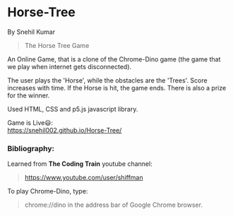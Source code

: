 # Horse-Tree
By Snehil Kumar

>The Horse Tree Game

An Online Game, that is a clone of the Chrome-Dino game (the game that we play when internet gets disconnected).

The user plays the 'Horse', while the obstacles are the 'Trees'. Score increases with time. If the Horse is hit, the game ends. There is also a prize for the winner.

Used HTML, CSS and p5.js javascript library.

Game is Live😃:  
https://snehil002.github.io/Horse-Tree/

### Bibliography:
Learned from **The Coding Train** youtube channel:  
>https://www.youtube.com/user/shiffman

To play Chrome-Dino, type:  
>chrome://dino
in the address bar of Google Chrome browser.